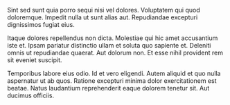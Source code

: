 Sint sed sunt quia porro sequi nisi vel dolores. Voluptatem qui quod doloremque. Impedit nulla ut sunt alias aut. Repudiandae excepturi dignissimos fugiat eius.
 Itaque dolores repellendus non dicta. Molestiae qui hic amet accusantium iste et. Ipsam pariatur distinctio ullam et soluta quo sapiente et. Deleniti omnis ut repudiandae quaerat. Aut dolorum non. Et esse nihil provident rem sit eveniet suscipit.
 Temporibus labore eius odio. Id et vero eligendi. Autem aliquid et quo nulla aspernatur ut ab quos. Ratione excepturi minima dolor exercitationem est beatae. Natus laudantium reprehenderit eaque dolorem tenetur sit. Aut ducimus officiis.